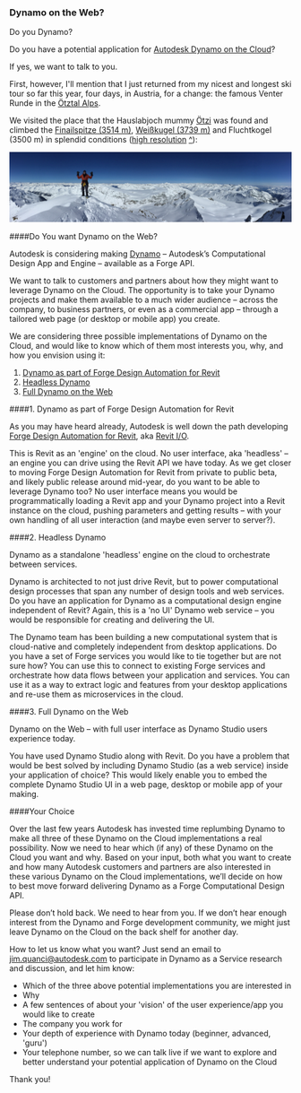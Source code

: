 <head>
<meta http-equiv="Content-Type" content="text/html; charset=utf-8">
<link rel="stylesheet" type="text/css" href="bc.css">
<!--
<script src="run_prettify.js" type="text/javascript"></script>
<script src="https://google-code-prettify.googlecode.com/svn/loader/run_prettify.js" type="text/javascript"></script>
-->
<script src="https://cdn.rawgit.com/google/code-prettify/master/loader/run_prettify.js" type="text/javascript"></script>
</head>

<!---

Do you have a potential application for Dynamo on the Cloud? If yes, we want to talk to you! #RevitAPI @AutodeskRevit #bim #dynamobim @AutodeskForge #ForgeDevCon http://bit.ly/dynamoweb

Do you Dynamo?
Do you have a potential application for Autodesk Dynamo on the Cloud?
If yes, we want to talk to you...

published links:
 
blog post: http://thebuildingcoder.typepad.com/blog/2018/03/dynamo-on-the-web.html
dynamo forum post: https://forum.dynamobim.com/t/your-input-on-dynamo-on-the-web-is-needed
revit api forum thread: https://forums.autodesk.com/t5/revit-api-forum/your-input-on-dynamo-on-the-web-is-needed/m-p/7883652
tweet: https://twitter.com/jeremytammik/status/978224636163973120
 
Your input on Dynamo on the Web is needed

Do you Dynamo?

Do you have a potential application for Dynamo on the Cloud?

If yes, we want to talk to you!

Please read all about it on The Building Coder: Dynamo on the Web.

Looking forward to hearing from you!

--->

### Dynamo on the Web?

Do you Dynamo?

Do you have a potential application for [Autodesk Dynamo on the Cloud](#3)?

If yes, we want to talk to you.

First, however, I'll mention that I just returned from my nicest and longest ski tour so far this year, four days, in Austria, for a change: the famous Venter Runde in
the [Ötztal Alps](https://en.wikipedia.org/wiki/%C3%96tztal_Alps).

We visited the place
that the Hauslabjoch mummy [Ötzi](https://en.wikipedia.org/wiki/%C3%96tzi) was
found and climbed the [Finailspitze (3514 m)](https://en.wikipedia.org/wiki/Fineilspitze),
[Weißkugel (3739 m)](https://en.wikipedia.org/wiki/Wei%C3%9Fkugel) and
Fluchtkogel (3500 m) in splendid conditions
([high resolution](http://thebuildingcoder.typepad.com/img/588_finailspitze_jeremy.jpg) [^](/p/2018/2018-03-24_skitour_venter_runde/thomas/588_finailspitze_jeremy.jpg)):

<center>
<img src="img/588_finailspitze_jeremy.jpg" alt="Jeremy on the Finailspitze summit in Austria" width="1182"/>
</center>


####<a name="3"></a>Do You want Dynamo on the Web?

Autodesk is considering making [Dynamo](https://www.autodesk.com/products/dynamo-studio/overview)
&ndash; Autodesk’s Computational Design App and Engine &ndash; available as a Forge API.

We want to talk to customers and partners about how they might want to leverage Dynamo on the Cloud.  The opportunity is to take your Dynamo projects and make them available to a much wider audience &ndash; across the company, to business partners, or even as a commercial app &ndash; through a tailored web page (or desktop or mobile app) you create.

We are considering three possible implementations of Dynamo on the Cloud, and would like to know which of them most interests you, why, and how you envision using it:

1. [Dynamo as part of Forge Design Automation for Revit](#3.1)
2. [Headless Dynamo](#3.2)
3. [Full Dynamo on the Web](#3.3)

####<a name="3.1"></a>1. Dynamo as part of Forge Design Automation for Revit

As you may have heard already, Autodesk is well down the path
developing [Forge Design Automation for Revit](http://au.autodesk.com/au-online/classes-on-demand/class-catalog/classes/year-2017/autocad/sd124720#chapter=0),
aka [Revit I/O](http://thebuildingcoder.typepad.com/blog/about-the-author.html#5.28b).

This is Revit as an 'engine' on the cloud.  No user interface, aka 'headless' &ndash; an engine you can drive using the Revit API we have today.  As we get closer to moving Forge Design Automation for Revit from private to public beta, and likely public release around mid-year, do you want to be able to leverage Dynamo too?  No user interface means you would be programmatically loading a Revit app and your Dynamo project into a Revit instance on the cloud, pushing parameters and getting results &ndash; with your own handling of all user interaction (and maybe even server to server?).

####<a name="3.2"></a>2. Headless Dynamo

Dynamo as a standalone 'headless' engine on the cloud to orchestrate between services.

Dynamo is architected to not just drive Revit, but to power computational design processes that span any number of design tools and web services.  Do you have an application for Dynamo as a computational design engine independent of Revit? Again, this is a 'no UI' Dynamo web service &ndash; you would be responsible for creating and delivering the UI.

The Dynamo team has been building a new computational system that is cloud-native and completely independent from desktop applications. Do you have a set of Forge services you would like to tie together but are not sure how? You can use this to connect to existing Forge services and orchestrate how data flows between your application and services. You can use it as a way to extract logic and features from your desktop applications and re-use them as microservices in the cloud.

####<a name="3.3"></a>3. Full Dynamo on the Web

Dynamo on the Web &ndash; with full user interface as Dynamo Studio users experience today.

You have used Dynamo Studio along with Revit.  Do you have a problem that would be best solved by including Dynamo Studio (as a web service) inside your application of choice?  This would likely enable you to embed the complete Dynamo Studio UI in a web page, desktop or mobile app of your making.

####<a name="4"></a>Your Choice

Over the last few years Autodesk has invested time replumbing Dynamo to make all three of these Dynamo on the Cloud implementations a real possibility.  Now we need to hear which (if any) of these Dynamo on the Cloud you want and why.  Based on your input, both what you want to create and how many Autodesk customers and partners are also interested in these various Dynamo on the Cloud implementations, we’ll decide on how to best move forward delivering Dynamo as a Forge Computational Design API.

Please don’t hold back.  We need to hear from you.  If we don’t hear enough interest from the Dynamo and Forge development community, we might just leave Dynamo on the Cloud on the back shelf for another day.

How to let us know what you want? Just send an email
to [jim.quanci@autodesk.com](mailto:jim.quanci@autodesk.com) to
participate in Dynamo as a Service research and discussion, and let him know:

- Which of the three above potential implementations you are interested in
- Why
- A few sentences of about your 'vision' of the user experience/app you would like to create
- The company you work for
- Your depth of experience with Dynamo today (beginner, advanced, 'guru')
- Your telephone number, so we can talk live if we want to explore and better understand your potential application of Dynamo on the Cloud

Thank you!
